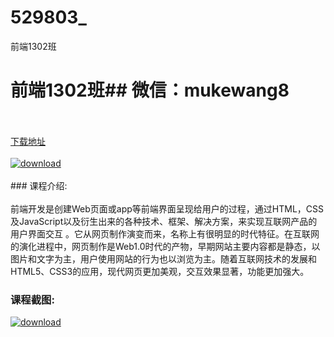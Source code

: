 # 529803_
前端1302班
# 前端1302班## 微信：mukewang8
<br/></br>[下载地址](http://www.36tz.cn/article/529803 "下载地址")
<br/></br>[![download](http://36tz.cn/muke_img/2020_01_1-14-300x184.png "下载地址")](http://www.36tz.cn/article/529803 "下载地址")
<br/></br>### 课程介绍:<br/></br>前端开发是创建Web页面或app等前端界面呈现给用户的过程，通过HTML，CSS及JavaScript以及衍生出来的各种技术、框架、解决方案，来实现互联网产品的用户界面交互 。它从网页制作演变而来，名称上有很明显的时代特征。在互联网的演化进程中，网页制作是Web1.0时代的产物，早期网站主要内容都是静态，以图片和文字为主，用户使用网站的行为也以浏览为主。随着互联网技术的发展和HTML5、CSS3的应用，现代网页更加美观，交互效果显著，功能更加强大。

### 课程截图:
[![download](http://36tz.cn/muke_img/2020_01_11-14.png "下载地址")](http://www.36tz.cn/article/529803 "下载地址")
